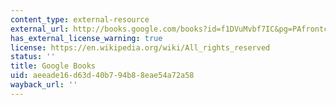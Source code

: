 ```yaml
---
content_type: external-resource
external_url: http://books.google.com/books?id=f1DVuMvbf7IC&pg=PAfrontcover
has_external_license_warning: true
license: https://en.wikipedia.org/wiki/All_rights_reserved
status: ''
title: Google Books
uid: aeeade16-d63d-40b7-94b8-8eae54a72a58
wayback_url: ''
---
```

